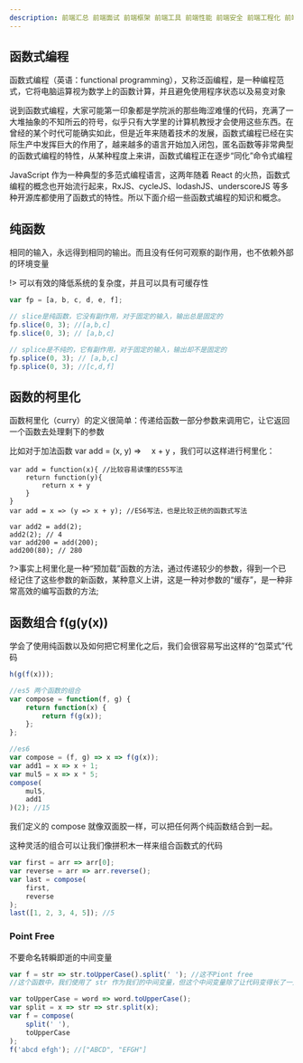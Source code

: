 ```yaml
---
description: 前端汇总 前端面试 前端框架 前端工具 前端性能 前端安全 前端工程化 前端架构 前端设计模式 前端数据结构与算法 前端编程语言 前端编程范式 前端编程思想 前端编程规范 前端编程风格 前端编程习惯 前端编程技巧 前端编程经验 前端编程实践
---
```


## 函数式编程

函数式编程（英语：functional programming），又称泛函编程，是一种编程范式，它将电脑运算视为数学上的函数计算，并且避免使用程序状态以及易变对象

说到函数式编程，大家可能第一印象都是学院派的那些晦涩难懂的代码，充满了一大堆抽象的不知所云的符号，似乎只有大学里的计算机教授才会使用这些东西。在曾经的某个时代可能确实如此，但是近年来随着技术的发展，函数式编程已经在实际生产中发挥巨大的作用了，越来越多的语言开始加入闭包，匿名函数等非常典型的函数式编程的特性，从某种程度上来讲，函数式编程正在逐步“同化”命令式编程

JavaScript 作为一种典型的多范式编程语言，这两年随着 React 的火热，函数式编程的概念也开始流行起来，RxJS、cycleJS、lodashJS、underscoreJS 等多种开源库都使用了函数式的特性。所以下面介绍一些函数式编程的知识和概念。

## 纯函数

相同的输入，永远得到相同的输出。而且没有任何可观察的副作用，也不依赖外部的环境变量

!> 可以有效的降低系统的复杂度，并且可以具有可缓存性

```javascript
var fp = [a, b, c, d, e, f];

// slice是纯函数，它没有副作用，对于固定的输入，输出总是固定的
fp.slice(0, 3); //[a,b,c]
fp.slice(0, 3); // [a,b,c]

// splice是不纯的，它有副作用，对于固定的输入，输出却不是固定的
fp.splice(0, 3); // [a,b,c]
fp.splice(0, 3); //[c,d,f]
```

## 函数的柯里化

函数柯里化（curry）的定义很简单：传递给函数一部分参数来调用它，让它返回一个函数去处理剩下的参数

比如对于加法函数 var add = (x, y) =>　 x + y ，我们可以这样进行柯里化：

```jacascript
var add = function(x){ //比较容易读懂的ES5写法
    return function(y){
        return x + y
    }
}
var add = x => (y => x + y); //ES6写法，也是比较正统的函数式写法

var add2 = add(2);
add2(2); // 4
var add200 = add(200);
add200(80); // 280
```

?>事实上柯里化是一种“预加载”函数的方法，通过传递较少的参数，得到一个已经记住了这些参数的新函数，某种意义上讲，这是一种对参数的“缓存”，是一种非常高效的编写函数的方法;

## 函数组合 f(g(y(x))

学会了使用纯函数以及如何把它柯里化之后，我们会很容易写出这样的“包菜式”代码

```javascript
h(g(f(x)));
```

```javascript
//es5 两个函数的组合
var compose = function(f, g) {
    return function(x) {
        return f(g(x));
    };
};

//es6
var compose = (f, g) => x => f(g(x));
var add1 = x => x + 1;
var mul5 = x => x * 5;
compose(
    mul5,
    add1
)(2); //15
```

我们定义的 compose 就像双面胶一样，可以把任何两个纯函数结合到一起。

这种灵活的组合可以让我们像拼积木一样来组合函数式的代码

```javascript
var first = arr => arr[0];
var reverse = arr => arr.reverse();
var last = compose(
    first,
    reverse
);
last([1, 2, 3, 4, 5]); //5
```

### Point Free

不要命名转瞬即逝的中间变量

```javascript
var f = str => str.toUpperCase().split(' '); //这不Piont free
//这个函数中，我们使用了 str 作为我们的中间变量，但这个中间变量除了让代码变得长了一点以外是毫无意义的。下面改造一下这段代码：

var toUpperCase = word => word.toUpperCase();
var split = x => str => str.split(x);
var f = compose(
    split(' '),
    toUpperCase
);
f('abcd efgh'); //["ABCD", "EFGH"]
```
